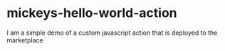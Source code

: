 # mickeys-hello-world-action
I am a simple demo of a custom javascript action that is deployed to the marketplace
